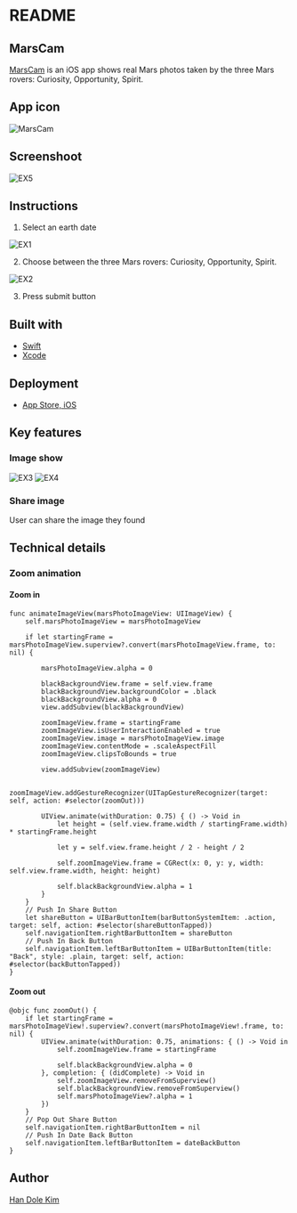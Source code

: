 # README
## MarsCam
[MarsCam](https://apps.apple.com/us/app/marscam/id1454287204) is an iOS app shows real Mars photos taken by the three Mars rovers: Curiosity, Opportunity, Spirit.
## App icon
![MarsCam](./images/logo.png)

## Screenshoot

![EX5](./images/ex5.png) 

## Instructions
1. Select an earth date

![EX1](./images/ex1.png)

2. Choose between the three Mars rovers:  Curiosity, Opportunity, Spirit.

![EX2](./images/ex2.png)

3. Press submit button

## Built with
* [Swift](https://developer.apple.com/swift/)
* [Xcode](https://developer.apple.com/xcode/)

## Deployment
* [App Store, iOS](https://www.apple.com/ios/app-store/)

## Key features
### Image show
![EX3](./images/ex3.png) ![EX4](./images/ex4.png)

### Share image
User can share the image they found

## Technical details
### Zoom animation
#### Zoom in
```
func animateImageView(marsPhotoImageView: UIImageView) {
    self.marsPhotoImageView = marsPhotoImageView
        
    if let startingFrame = marsPhotoImageView.superview?.convert(marsPhotoImageView.frame, to: nil) {
            
        marsPhotoImageView.alpha = 0
            
        blackBackgroundView.frame = self.view.frame
        blackBackgroundView.backgroundColor = .black
        blackBackgroundView.alpha = 0
        view.addSubview(blackBackgroundView)

        zoomImageView.frame = startingFrame
        zoomImageView.isUserInteractionEnabled = true
        zoomImageView.image = marsPhotoImageView.image
        zoomImageView.contentMode = .scaleAspectFill
        zoomImageView.clipsToBounds = true

        view.addSubview(zoomImageView)

        zoomImageView.addGestureRecognizer(UITapGestureRecognizer(target: self, action: #selector(zoomOut)))

        UIView.animate(withDuration: 0.75) { () -> Void in
            let height = (self.view.frame.width / startingFrame.width) * startingFrame.height

            let y = self.view.frame.height / 2 - height / 2

            self.zoomImageView.frame = CGRect(x: 0, y: y, width: self.view.frame.width, height: height)

            self.blackBackgroundView.alpha = 1
        }
    }
    // Push In Share Button
    let shareButton = UIBarButtonItem(barButtonSystemItem: .action, target: self, action: #selector(shareButtonTapped))
    self.navigationItem.rightBarButtonItem = shareButton
    // Push In Back Button
    self.navigationItem.leftBarButtonItem = UIBarButtonItem(title: "Back", style: .plain, target: self, action:   #selector(backButtonTapped))
}
```
#### Zoom out
```
@objc func zoomOut() {
    if let startingFrame = marsPhotoImageView!.superview?.convert(marsPhotoImageView!.frame, to: nil) {
        UIView.animate(withDuration: 0.75, animations: { () -> Void in
            self.zoomImageView.frame = startingFrame
            
            self.blackBackgroundView.alpha = 0
        }, completion: { (didComplete) -> Void in
            self.zoomImageView.removeFromSuperview()
            self.blackBackgroundView.removeFromSuperview()
            self.marsPhotoImageView?.alpha = 1
        })
    }
    // Pop Out Share Button
    self.navigationItem.rightBarButtonItem = nil
    // Push In Date Back Button
    self.navigationItem.leftBarButtonItem = dateBackButton
}
```

## Author
[Han Dole Kim](https://handolekim.com)
